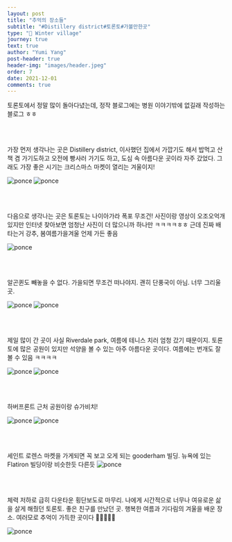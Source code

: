 ```yaml
---
layout: post
title: "추억의 장소들"
subtitle: "#Distillery district#토론토#가볼만한곳"
type: "🎄 Winter village"
journey: true
text: true
author: "Yumi Yang"
post-header: true
header-img: "images/header.jpeg"
order: 7
date: 2021-12-01
comments: true
---
```


토론토에서 정말 많이 돌아다녔는데, 정작 블로그에는 병원 이야기밖에 없길래 작성하는 블로그 ㅎㅎ

<br/><br/>

가장 먼저 생각나는 곳은 Distillery district, 이사했던 집에서 가깝기도 해서 밥먹고 산책 겸 가기도하고 오전에 빵사러 가기도 하고, 도심 속 아름다운 곳이라 자주 갔었다. 그래도 가장 좋은 시기는 크리스마스 마켓이 열리는 겨울이지!

![ponce](images/distillery.JPG)
![ponce](images/distillery2.jpeg)

<br/><br/>

다음으로 생각나는 곳은 토론토는 나이아가라 폭포 무조건! 사진이랑 영상이 오조오억개 있지만 인터넷 찾아보면 엄청난 사진이 더 많으니까 하나만 ㅋㅋㅋㅋㅎㅎ 근데 진짜 배 타는거 강추, 봄여름가을겨울 언제 가든 좋음

![ponce](images/niagara.jpeg)

<br/><br/>

알곤퀸도 빼놓을 수 없다. 가을되면 무조건 떠나야지. 괜히 단풍국이 아님. 너무 그리울 곳.

![ponce](images/algon.JPG)
![ponce](images/dorset.jpeg)

<br/><br/>

제일 많이 간 곳이 사실 Riverdale park, 여름에 테니스 치러 엄청 갔기 때문이지. 토론토에 많은 공원이 있지만 석양을 볼 수 있는 아주 아름다운 곳이다. 여름에는 번개도 잘 볼 수 있음 ㅋㅋㅋㅋ

![ponce](images/river.jpeg)
![ponce](images/river2.jpeg)

<br/><br/>

하버프론트 근처 공원이랑 슈가비치!

![ponce](images/park.jpeg)
![ponce](images/sugarbeach.JPG)

<br/><br/>

세인트 로렌스 마켓을 가게되면 꼭 보고 오게 되는 gooderham 빌딩. 뉴욕에 있는 Flatiron 빌딩이랑 비슷한듯 다른듯
![ponce](images/tri.JPG)

<br/><br/>

체력 저하로 급히 다운타운 횡단보도로 마무리. 나에게 시간적으로 너무나 여유로운 삶을 살게 해줬던 토론토. 좋은 친구를 만났던 곳. 행복한 여름과 기다림의 겨울을 배운 장소. 여러모로 추억이 가득한 곳이다 🥲🍁🙏😊🌇

![ponce](images/bay.JPG)
